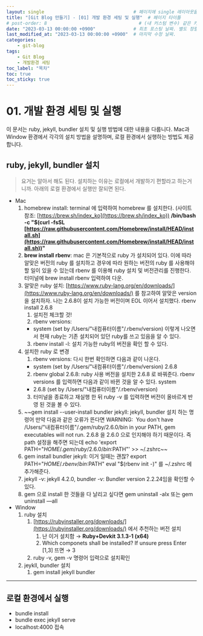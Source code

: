 ```yaml
---
layout: single                                 # 페이지에 single 레이아웃을 적용
title: "[Git Blog 만들기] - [01] 개발 환경 세팅 및 실행"  # 페이지 타이틀
# post-order: 8                                  # (내 커스텀 변수) 같은 카테고리 내 정렬 순서
date: "2023-03-13 00:00:00 +0900"              # 최초 포스팅 날짜. 별도 정렬 순서가 없으면 이 값으로 정렬됨. 파일명에 기록되어있다면 생략 가능.
last_modified_at: "2023-03-13 00:00:00 +0900"  # 마지막 수정 날짜.
categories:
    - git-blog
tags:
    - Git Blog
    - 개발환경 세팅
toc_label: "목차"
toc: true
toc_sticky: true
---
```

# 01. 개발 환경 세팅 및 실행

이 문서는 ruby, jekyll, bundler 설치 및 실행 방법에 대한 내용을 다룹니다. Mac과 Window 환경에서 각각의 설치 방법을 설명하며, 로컬 환경에서 실행하는 방법도 제공합니다.

## ruby, jekyll, bundler 설치

> 요거는 알아서 해도 된다.
설치하는 이유는 로컬에서 개발하기 편할라고 하는거니까.
아래의 로컬 환경에서 실행만 잘되면 된다.

- Mac
    1. homebrew install: terminal 에 입력하여 homebrew 를 설치한다.
    (사이트 참조: [https://brew.sh/index_ko](https://brew.sh/index_ko))
    **/bin/bash -c "$(curl -fsSL [https://raw.githubusercontent.com/Homebrew/install/HEAD/install.sh](https://raw.githubusercontent.com/Homebrew/install/HEAD/install.sh))"**
    2. **brew install rbenv**: mac 은 기본적으로 ruby 가 설치되어 있다. 이에 따라 알맞은 버전의 ruby 를 설치하고 경우에 따라 원하는 버전의 ruby 를 사용해야할 일이 있을 수 있는데 rbenv 를 이용해 ruby 설치 및 버전관리를 진행한다. 터미널에 brew install rbenv 입력하여 다운.
    3. 알맞은 ruby 설치: [https://www.ruby-lang.org/en/downloads/](https://www.ruby-lang.org/en/downloads/) 를 참고하여 알맞은 version을 설치하자. 나는 2.6.8이 설치 가능한 버전이며 EOL 이어서 설치했다. rbenv install 2.6.8
        1. 설치전 체크할 것!
        2. rbenv versions:
        * system (set by /Users/"내컴퓨터이름"/.rbenv/version) 이렇게 나오면서 현재 ruby는 기존 설치되어 있던 ruby를 쓰고 있음을 알 수 있다.
        3. rbenv install -l: 설치 가능한 ruby의 버전을 확인 할 수 있다.
    4. 설치한 ruby 로 변경
        1. rbenv versions: 다시 한번 확인하면 다음과 같이 나온다.
        * system (set by /Users/"내컴퓨터이름"/.rbenv/version)
           2.6.8
        2. rbenv global 2.6.8: ruby 사용 버전을 설치한 2.6.8 로 바꿔준다.
        rbenv versions 를 입력하면 다음과 같이 바뀐 것을 알 수 있다.
           system
        * 2.6.8 (set by /Users/"내컴퓨터이름"/.rbenv/version)
        3. 터미널을 종료하고 재실행 한 뒤 ruby -v 를 입력하면 버전이 올바르게 반영 된 것을 볼 수 있다.
    5. ~~gem install --user-install bundler jekyll: jekyll, bundler 설치 하는 명령어
    만약 다음과 같은 오류가 뜬다면
    WARNING:  You don't have /Users/"내컴퓨터이름"/.gem/ruby/2.6.0/bin in your PATH, gem executables will not run.
    2.6.8 을 2.6.0 으로 인지해야 하기 때문이다. 즉 path 설정을 해주면 되는데
    echo 'export PATH="$HOME/.gem/ruby/2.6.0/bin:$PATH"' >> ~/.zshrc~~
    6. gem install bundler jekyll: 이거 일때는 괜찮?
    export PATH="$HOME/.rbenv/bin:$PATH"
    eval "$(rbenv init -)"
    를 ~/.zshrc 에 추가해준다.
    7. jekyll -v: jekyll 4.2.0, bundler -v: Bundler version 2.2.24임을 확인할 수 있다.
    8. gem 으로 install 한 것들을 다 날리고 싶다면 gem uninstall -aIx 또는 gem uninstall —aIl
- Window
    1. ruby 설치
        1. [https://rubyinstaller.org/downloads/](https://rubyinstaller.org/downloads/) 에서 추천하는 버전 설치
            1. 난 이거 설치함 → **Ruby+Devkit 3.1.3-1 (x64)**
            2. Which componets shall be installed? If unsure press Enter [1,3] 뜨면 → 3
        2. ruby -v, gem -v 명령어 입력으로 설치확인
    2. jeykll, bundler 설치
        1. gem install jekyll bundler


---

## 로컬 환경에서 실행

- bundle install
- bundle exec jekyll serve
- localhost:4000 접속
